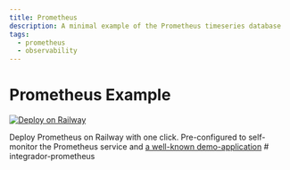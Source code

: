 ```yaml
---
title: Prometheus
description: A minimal example of the Prometheus timeseries database
tags:
  - prometheus
  - observability
---
```


# Prometheus Example

[![Deploy on Railway](https://railway.app/button.svg)](https://railway.app/template/KmJatA?referralCode=9kQOPq)

Deploy Prometheus on Railway with one click. Pre-configured to self-monitor the Prometheus service and [a well-known demo-application](http://demo.do.prometheus.io:9090)
#   i n t e g r a d o r - p r o m e t h e u s  
 